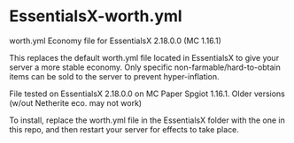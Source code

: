 # EssentialsX-worth.yml
worth.yml Economy file for EssentialsX 2.18.0.0 (MC 1.16.1)

This replaces the default worth.yml file located in EssentialsX 
to give your server a more stable economy. Only specific non-farmable/hard-to-obtain items 
can be sold to the server to prevent hyper-inflation. 

File tested on EssentialsX 2.18.0.0 on MC Paper Spgiot 1.16.1. Older versions (w/out Netherite
eco. may not work)

To install, replace the worth.yml file in the EssentialsX folder with the one in this repo, 
and then restart your server for effects to take place. 


